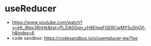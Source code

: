 # useReducer

* <https://www.youtube.com/watch?v=kK_Wqx3RnHk&list=PLZlA0Gpn_vH8EtggFGERCwMY5u5hOjf-h&index=6>
* code sandbox: <https://codesandbox.io/s/usereducer-ew7tse>
